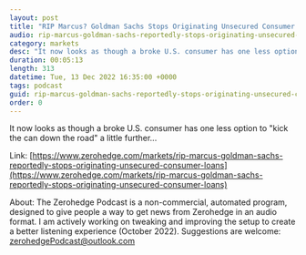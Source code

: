 ```yaml
---
layout: post
title: "RIP Marcus? Goldman Sachs Stops Originating Unsecured Consumer Loans"
audio: rip-marcus-goldman-sachs-reportedly-stops-originating-unsecured-consumer-loans-0
category: markets
desc: "It now looks as though a broke U.S. consumer has one less option to &quot;kick the can down the road&quot; a little further..."
duration: 00:05:13
length: 313
datetime: Tue, 13 Dec 2022 16:35:00 +0000
tags: podcast
guid: rip-marcus-goldman-sachs-reportedly-stops-originating-unsecured-consumer-loans-0
order: 0
---
```

It now looks as though a broke U.S. consumer has one less option to &quot;kick the can down the road&quot; a little further...

Link: [https://www.zerohedge.com/markets/rip-marcus-goldman-sachs-reportedly-stops-originating-unsecured-consumer-loans](https://www.zerohedge.com/markets/rip-marcus-goldman-sachs-reportedly-stops-originating-unsecured-consumer-loans)

About: The Zerohedge Podcast is a non-commercial, automated program, designed to give people a way to get news from Zerohedge in an audio format.  I am actively working on tweaking and improving the setup to create a better listening experience (October 2022).  Suggestions are welcome: [zerohedgePodcast@outlook.com](mailto:zerohedgePodcast@outlook.com)